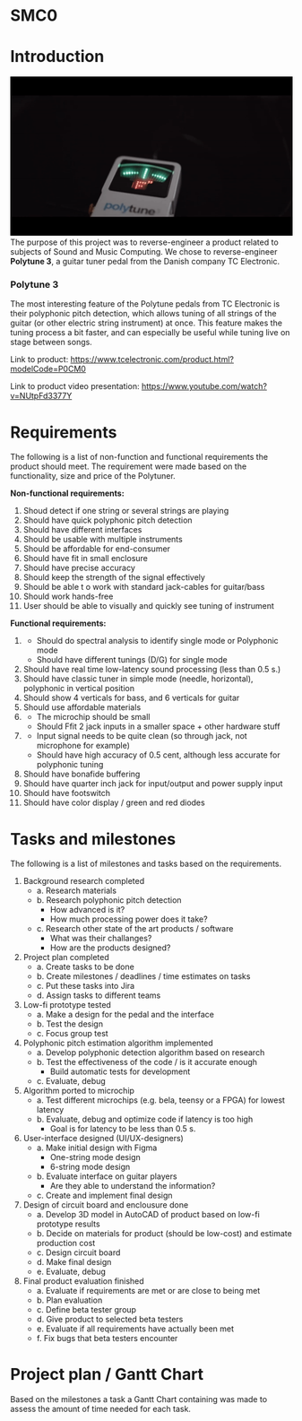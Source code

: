 # SMC0

# Introduction

![](download.gif)
The purpose of this project was to reverse-engineer a product related to subjects of Sound and Music Computing. We chose to reverse-engineer **Polytune 3**, a guitar tuner pedal from the Danish company TC Electronic.
### Polytune 3
The most interesting feature of the Polytune pedals from TC Electronic is their polyphonic pitch detection, which allows tuning of all strings of the guitar (or other electric string instrument) at once. This feature makes the tuning process a bit faster, and can especially be useful while tuning live on stage between songs.

Link to product: https://www.tcelectronic.com/product.html?modelCode=P0CM0

Link to product video presentation: https://www.youtube.com/watch?v=NUtpFd3377Y

# Requirements

The following is a list of non-function and functional requirements the product should meet. The requirement were made based on the functionality, size and price of the Polytuner.  

**Non-functional requirements:**

1. Shoud detect if one string or several strings are playing
2. Should have quick polyphonic pitch detection
3. Should have different interfaces
4. Should be usable with multiple instruments
5. Should be affordable for end-consumer
6. Should have fit in small enclosure
7. Should have precise accuracy
8. Should keep the strength of the signal effectively
9. Should be able t o work with standard jack-cables for guitar/bass
10. Should work hands-free
11. User should be able to visually and quickly see tuning of instrument


**Functional requirements:**

1. 
    - Should do spectral analysis to identify single mode or Polyphonic mode
    - Should have different tunings (D/G) for single  mode
2. Should have real time low-latency sound processing (less than 0.5 s.)
3. Should have classic tuner in simple mode (needle, horizontal), polyphonic in vertical position 
4. Should show 4 verticals for bass, and 6 verticals for guitar
5. Should use affordable materials
6. 
    - The microchip should be small
    - Should Ffit 2 jack inputs in a smaller space + other hardware stuff
7. 
    - Input signal needs to be quite clean (so through jack, not microphone for example)
    - Should have high accuracy of 0.5 cent, although less accurate for polyphonic tuning
8. Should have bonafide buffering
9. Should have quarter inch jack for input/output and power supply input
10. Should have footswitch
11. Should have color display / green and red diodes

# Tasks and milestones

The following is a list of milestones and tasks based on the requirements.  

1. Background research completed
    - a. Research materials 
    - b. Research polyphonic pitch detection
        - How advanced is it? 
        - How much processing power does it take?
    - c. Research other state of the art products / software
        - What was their challanges? 
        - How are the products designed? 
2. Project plan completed  
    - a. Create tasks to be done
    - b. Create milestones / deadlines / time estimates on tasks 
    - c. Put these tasks into Jira 
    - d. Assign tasks to different teams 
3. Low-fi prototype tested
    - a. Make a design for the pedal and the interface
    - b. Test the design 
    - c. Focus group test
4. Polyphonic pitch estimation algorithm implemented
    - a. Develop polyphonic detection algorithm based on research
    - b. Test the effectiveness of the code / is it accurate enough
        - Build automatic tests for development
    - c. Evaluate, debug
5. Algorithm ported to microchip
    - a. Test different microchips (e.g. bela, teensy or a FPGA) for lowest latency 
    - b. Evaluate, debug and optimize code if latency is too high 
        - Goal is for latency to be less than 0.5 s.
6. User-interface designed (UI/UX-designers) 
    - a. Make initial design with Figma
        - One-string mode design
        - 6-string mode design
    - b. Evaluate interface on guitar players 
        - Are they able to understand the information? 
    - c. Create and implement final design
7. Design of circuit board and enclousure done
    - a. Develop 3D model in AutoCAD of product based on low-fi prototype results 
    - b. Decide on materials for product (should be low-cost) and estimate production cost 
    - c. Design circuit board
    - d. Make final design
    - e. Evaluate, debug 
8. Final product evaluation finished
    - a. Evaluate if requirements are met or are close to being met
    - b. Plan evaluation
    - c. Define beta tester group
    - d. Give product to selected beta testers
    - e. Evaluate if all requirements have actually been met
    - f. Fix bugs that beta testers encounter

# Project plan / Gantt Chart

Based on the milestones a task a Gantt Chart containing was made to assess the amount of time needed for each task. 

